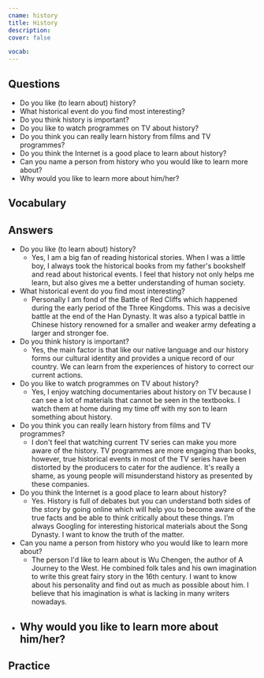 ```yaml
---
cname: history
title: History
description: 
cover: false

vocab:
---
```

<banner></banner>

## Questions

- Do you like (to learn about) history?
- What historical event do you find most interesting?
- Do you think history is important?
- Do you like to watch programmes on TV about history?
- Do you think you can really learn history from films and TV programmes?
- Do you think the Internet is a good place to learn about history?
- Can you name a person from history who you would like to learn more about?
- Why would you like to learn more about him&#x2F;her?

## Vocabulary

<vocab-box></vocab-box>

## Answers

- Do you like (to learn about) history?
  - Yes, I am a big fan of reading historical stories. When I was a little boy, I always took the historical books from my father&#39;s bookshelf and read about historical events. I feel that history not only helps me learn, but also gives me a better understanding of human society.
- What historical event do you find most interesting?
  - Personally I am fond of the Battle of Red Cliffs which happened during the early period of the Three Kingdoms. This was a decisive battle at the end of the Han Dynasty. It was also a typical battle in Chinese history renowned for a smaller and weaker army defeating a larger and stronger foe.
- Do you think history is important?
  - Yes, the main factor is that like our native language and our history forms our cultural identity and provides a unique record of our country. We can learn from the experiences of history to correct our current actions.
- Do you like to watch programmes on TV about history?
  - Yes, I enjoy watching documentaries about history on TV because I can see a lot of materials that cannot be seen in the textbooks. I watch them at home during my time off with my son to learn something about history.
- Do you think you can really learn history from films and TV programmes?
  - I don&#39;t feel that watching current TV series can make you more aware of the history. TV programmes are more engaging than books, however, true historical events in most of the TV series have been distorted by the producers to cater for the audience. It&#39;s really a shame, as young people will misunderstand history as presented by these companies.
- Do you think the Internet is a good place to learn about history?
  - Yes. History is full of debates but you can understand both sides of the story by going online which will help you to become aware of the true facts and be able to think critically about these things. I’m always Googling for interesting historical materials about the Song Dynasty. I want to know the truth of the matter.
- Can you name a person from history who you would like to learn more about?
  - The person I&#39;d like to learn about is Wu Chengen, the author of A Journey to the West. He combined folk tales and his own imagination to write this great fairy story in the 16th century. I want to know about his personality and find out as much as possible about him. I believe that his imagination is what is lacking in many writers nowadays.
- Why would you like to learn more about him&#x2F;her?
  - 

## Practice

<qrfooter></qrfooter>
